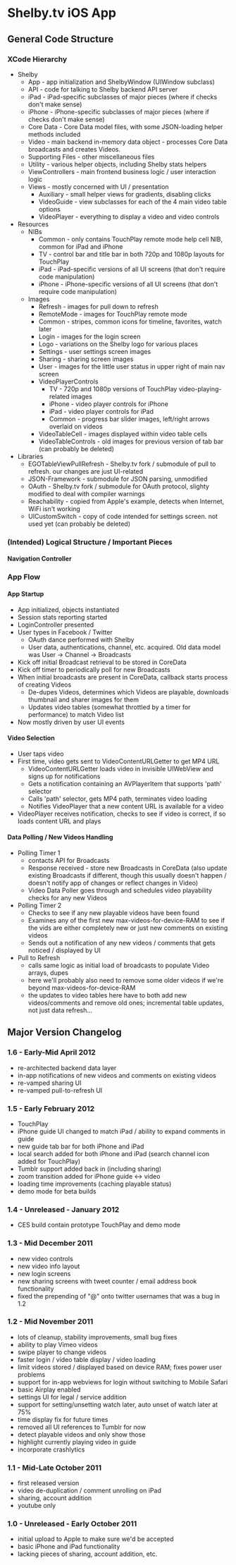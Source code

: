 # Shelby.tv iOS App

## General Code Structure

### XCode Hierarchy
- Shelby
  - App - app initialization and ShelbyWindow (UIWindow subclass)
  - API - code for talking to Shelby backend API server
  - iPad - iPad-specific subclasses of major pieces (where if checks don't make sense)
  - iPhone - iPhone-specific subclasses of major pieces (where if checks don't make sense)
  - Core Data - Core Data model files, with some JSON-loading helper methods included
  - Video - main backend in-memory data object - processes Core Data broadcasts and creates Videos.
  - Supporting Files - other miscellaneous files
  - Utility - various helper objects, including Shelby stats helpers
  - ViewControllers - main frontend business logic / user interaction logic
  - Views - mostly concerned with UI / presentation
    - Auxiliary - small helper views for gradients, disabling clicks
    - VideoGuide - view subclasses for each of the 4 main video table options
    - VideoPlayer - everything to display a video and video controls
- Resources
  - NIBs
    - Common - only contains TouchPlay remote mode help cell NIB, common for iPad and iPhone
    - TV - control bar and title bar in both 720p and 1080p layouts for TouchPlay
    - iPad - iPad-specific versions of all UI screens (that don't require code manipulation)
    - iPhone - iPhone-specific versions of all UI screens (that don't require code manipulation)
  - Images
    - Refresh - images for pull down to refresh 
    - RemoteMode - images for TouchPlay remote mode
    - Common - stripes, common icons for timeline, favorites, watch later
    - Login - images for the login screen
    - Logo - variations on the Shelby logo for various places
    - Settings - user settings screen images
    - Sharing - sharing screen images
    - User - images for the little user status in upper right of main nav screen
    - VideoPlayerControls
      - TV - 720p and 1080p versions of TouchPlay video-playing-related images
      - iPhone - video player controls for iPhone
      - iPad - video player controls for iPad
      - Common - progress bar slider images, left/right arrows overlaid on videos
    - VideoTableCell - images displayed within video table cells
    - VideoTableControls - old images for previous version of tab bar (can probably be deleted)
- Libraries
  - EGOTableViewPullRefresh - Shelby.tv fork / submodule of pull to refresh. our changes are just UI-related
  - JSON-Framework - submodule for JSON parsing, unmodified
  - OAuth - Shelby.tv fork / submodule for OAuth protocol, slighty modified to deal with compiler warnings
  - Reachability - copied from Apple's example, detects when Internet, WiFi isn't working
  - UICustomSwitch - copy of code intended for settings screen. not used yet (can probably be deleted)

### (Intended) Logical Structure / Important Pieces

#### Navigation Controller


### App Flow

#### App Startup
- App initialized, objects instantiated
- Session stats reporting started
- LoginController presented
- User types in Facebook / Twitter
  - OAuth dance performed with Shelby
  - User data, authentications, channel, etc. acquired. Old data model was User -> Channel -> Broadcasts
- Kick off initial Broadcast retrieval to be stored in CoreData
- Kick off timer to periodically poll for new Broadcasts
- When initial broadcasts are present in CoreData, callback starts process of creating Videos
  - De-dupes Videos, determines which Videos are playable, downloads thumbnail and sharer images for them
  - Updates video tables (somewhat throttled by a timer for performance) to match Video list
- Now mostly driven by user UI events

#### Video Selection
- User taps video
- First time, video gets sent to VideoContentURLGetter to get MP4 URL
  - VideoContentURLGetter loads video in invisible UIWebView and signs up for notifications
  - Gets a notification containing an AVPlayerItem that supports 'path' selector
  - Calls 'path' selector, gets MP4 path, terminates video loading
  - Notifies VideoPlayer that a new content URL is available for a video
- VideoPlayer receives notification, checks to see if video is correct, if so loads content URL and plays

#### Data Polling / New Videos Handling
- Polling Timer 1
  - contacts API for Broadcasts
  - Response received - store new Broadcasts in CoreData (also update existing Broadcasts if different, though this usually doesn't happen / doesn't notify app of changes or reflect changes in Video)
  - Video Data Poller goes through and schedules video playability checks for any new Videos
- Polling Timer 2
  - Checks to see if any new playable videos have been found
  - Examines any of the first new max-videos-for-device-RAM to see if the vids are either completely new or just new comments on existing videos
  - Sends out a notification of any new videos / comments that gets noticed / displayed by UI
- Pull to Refresh
  - calls same logic as initial load of broadcasts to populate Video arrays, dupes
  - here we'll probably also need to remove some older videos if we're beyond max-videos-for-device-RAM
  - the updates to video tables here have to both add new videos/comments and remove old ones; incremental table updates, not just data refresh...

## Major Version Changelog

### 1.6 - Early-Mid April 2012
- re-architected backend data layer
- in-app notifications of new videos and comments on existing videos
- re-vamped sharing UI
- re-vamped pull-to-refresh UI

### 1.5 - Early February 2012
- TouchPlay
- iPhone guide UI changed to match iPad / ability to expand comments in guide
- new guide tab bar for both iPhone and iPad
- local search added for both iPhone and iPad (search channel icon added for TouchPlay)
- Tumblr support added back in (including sharing)
- zoom transition added for iPhone guide <-> video
- loading time improvements (caching playable status)
- demo mode for beta builds

### 1.4 - Unreleased - January 2012
- CES build contain prototype TouchPlay and demo mode

### 1.3 - Mid December 2011
- new video controls
- new video info layout
- new login screens
- new sharing screens with tweet counter / email address book functionality
- fixed the prepending of "@" onto twitter usernames that was a bug in 1.2

### 1.2 - Mid November 2011
- lots of cleanup, stability improvements, small bug fixes
- ability to play Vimeo videos
- swipe player to change videos
- faster login / video table display / video loading
- limit videos stored / displayed based on device RAM; fixes power user problems
- support for in-app webviews for login without switching to Mobile Safari
- basic Airplay enabled
- settings UI for legal / service addition
- support for setting/unsetting watch later, auto unset of watch later at 75%
- time display fix for future times
- removed all UI references to Tumblr for now
- detect playable videos and only show those
- highlight currently playing video in guide
- incorporate crashlytics

### 1.1 - Mid-Late October 2011

- first released version
- video de-duplication / comment unrolling on iPad
- sharing, account addition
- youtube only

### 1.0 - Unreleased - Early October 2011

- initial upload to Apple to make sure we'd be accepted
- basic iPhone and iPad functionality
- lacking pieces of sharing, account addition, etc.